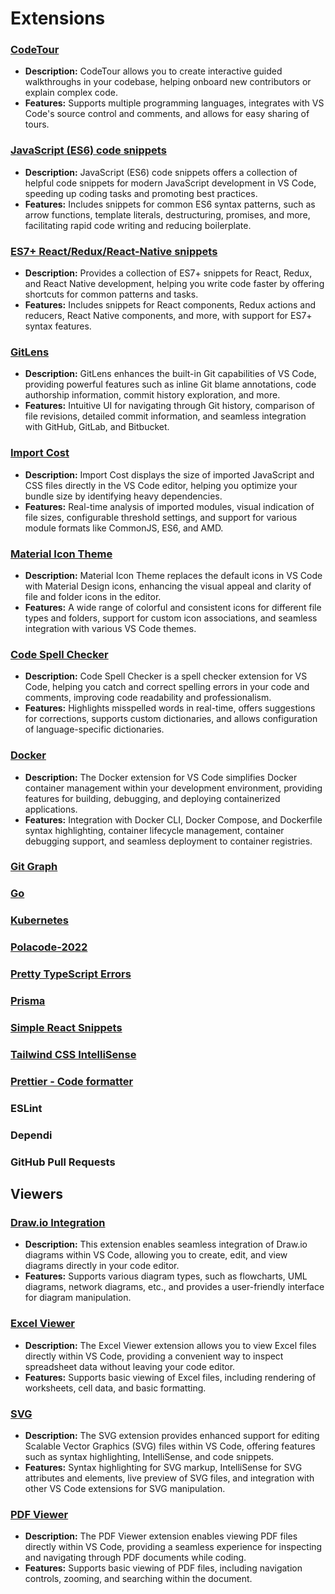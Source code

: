 # Extensions

### [CodeTour](https://marketplace.visualstudio.com/items?itemName=formulahendry.code-runner) 
- **Description:** CodeTour allows you to create interactive guided walkthroughs in your codebase, helping onboard new contributors or explain complex code.
- **Features:** Supports multiple programming languages, integrates with VS Code's source control and comments, and allows for easy sharing of tours.

### [JavaScript (ES6) code snippets](https://marketplace.visualstudio.com/items?itemName=xabikos.JavaScriptSnippets)
- **Description:** JavaScript (ES6) code snippets offers a collection of helpful code snippets for modern JavaScript development in VS Code, speeding up coding tasks and promoting best practices.
- **Features:** Includes snippets for common ES6 syntax patterns, such as arrow functions, template literals, destructuring, promises, and more, facilitating rapid code writing and reducing boilerplate.

### [ES7+ React/Redux/React-Native snippets](https://marketplace.visualstudio.com/items?itemName=dsznajder.es7-react-js-snippets)
- **Description:** Provides a collection of ES7+ snippets for React, Redux, and React Native development, helping you write code faster by offering shortcuts for common patterns and tasks.
- **Features:** Includes snippets for React components, Redux actions and reducers, React Native components, and more, with support for ES7+ syntax features.

### [GitLens](https://marketplace.visualstudio.com/items?itemName=eamodio.gitlens)
- **Description:** GitLens enhances the built-in Git capabilities of VS Code, providing powerful features such as inline Git blame annotations, code authorship information, commit history exploration, and more.
- **Features:** Intuitive UI for navigating through Git history, comparison of file revisions, detailed commit information, and seamless integration with GitHub, GitLab, and Bitbucket.

### [Import Cost](https://marketplace.visualstudio.com/items?itemName=wix.vscode-import-cost)
- **Description:** Import Cost displays the size of imported JavaScript and CSS files directly in the VS Code editor, helping you optimize your bundle size by identifying heavy dependencies.
- **Features:** Real-time analysis of imported modules, visual indication of file sizes, configurable threshold settings, and support for various module formats like CommonJS, ES6, and AMD.

### [Material Icon Theme](https://marketplace.visualstudio.com/items?itemName=PKief.material-icon-theme)
- **Description:** Material Icon Theme replaces the default icons in VS Code with Material Design icons, enhancing the visual appeal and clarity of file and folder icons in the editor.
- **Features:** A wide range of colorful and consistent icons for different file types and folders, support for custom icon associations, and seamless integration with various VS Code themes.

### [Code Spell Checker](https://marketplace.visualstudio.com/items?itemName=streetsidesoftware.code-spell-checker)
- **Description:** Code Spell Checker is a spell checker extension for VS Code, helping you catch and correct spelling errors in your code and comments, improving code readability and professionalism.
- **Features:** Highlights misspelled words in real-time, offers suggestions for corrections, supports custom dictionaries, and allows configuration of language-specific dictionaries.

### [Docker](https://marketplace.visualstudio.com/items?itemName=ms-azuretools.vscode-docker)
- **Description:** The Docker extension for VS Code simplifies Docker container management within your development environment, providing features for building, debugging, and deploying containerized applications.
- **Features:** Integration with Docker CLI, Docker Compose, and Dockerfile syntax highlighting, container lifecycle management, container debugging support, and seamless deployment to container registries.

### [Git Graph](https://marketplace.visualstudio.com/items?itemName=mhutchie.git-graph)

### [Go](https://marketplace.visualstudio.com/items?itemName=golang.Go)

### [Kubernetes](https://marketplace.visualstudio.com/items?itemName=ms-kubernetes-tools.vscode-kubernetes-tools)

### [Polacode-2022](https://marketplace.visualstudio.com/items?itemName=jeff-hykin.polacode-2019)

### [Pretty TypeScript Errors](https://marketplace.visualstudio.com/items?itemName=yoavbls.pretty-ts-errors)

### [Prisma](https://marketplace.visualstudio.com/items?itemName=Prisma.prisma)

### [Simple React Snippets](https://marketplace.visualstudio.com/items?itemName=burkeholland.simple-react-snippets)

### [Tailwind CSS IntelliSense](https://marketplace.visualstudio.com/items?itemName=bradlc.vscode-tailwindcss)

### [Prettier - Code formatter](https://marketplace.visualstudio.com/items?itemName=esbenp.prettier-vscode)

### ESLint

### Dependi

### GitHub Pull Requests

## Viewers

### [Draw.io Integration](https://marketplace.visualstudio.com/items?itemName=hediet.vscode-drawio)
- **Description:** This extension enables seamless integration of Draw.io diagrams within VS Code, allowing you to create, edit, and view diagrams directly in your code editor.
- **Features:** Supports various diagram types, such as flowcharts, UML diagrams, network diagrams, etc., and provides a user-friendly interface for diagram manipulation.

### [Excel Viewer](https://marketplace.visualstudio.com/items?itemName=GrapeCity.gc-excelviewer)
- **Description:** The Excel Viewer extension allows you to view Excel files directly within VS Code, providing a convenient way to inspect spreadsheet data without leaving your code editor.
- **Features:** Supports basic viewing of Excel files, including rendering of worksheets, cell data, and basic formatting.

### [SVG](https://marketplace.visualstudio.com/items?itemName=jock.svg)
- **Description:** The SVG extension provides enhanced support for editing Scalable Vector Graphics (SVG) files within VS Code, offering features such as syntax highlighting, IntelliSense, and code snippets.
- **Features:** Syntax highlighting for SVG markup, IntelliSense for SVG attributes and elements, live preview of SVG files, and integration with other VS Code extensions for SVG manipulation.

### [PDF Viewer](https://marketplace.visualstudio.com/items?itemName=mathematic.vscode-pdf)
- **Description:** The PDF Viewer extension enables viewing PDF files directly within VS Code, providing a seamless experience for inspecting and navigating through PDF documents while coding.
- **Features:** Supports basic viewing of PDF files, including navigation controls, zooming, and searching within the document.

